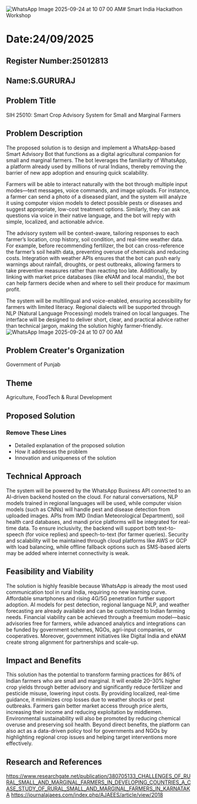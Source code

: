 ![WhatsApp Image 2025-09-24 at 10 07 00 AM](https://github.com/user-attachments/assets/5ccea4a7-d0ad-4939-a6eb-914713447137)# Smart India Hackathon Workshop
# Date:24/09/2025
## Register Number:25012813
## Name:S.GURURAJ
## Problem Title
SIH 25010: Smart Crop Advisory System for Small and Marginal Farmers
## Problem Description
The proposed solution is to design and implement a WhatsApp-based Smart Advisory Bot that functions as a digital agricultural companion for small and marginal farmers. The bot leverages the familiarity of WhatsApp, a platform already used by millions of rural Indians, thereby removing the barrier of new app adoption and ensuring quick scalability.

Farmers will be able to interact naturally with the bot through multiple input modes—text messages, voice commands, and image uploads. For instance, a farmer can send a photo of a diseased plant, and the system will analyze it using computer vision models to detect possible pests or diseases and suggest appropriate, low-cost treatment options. Similarly, they can ask questions via voice in their native language, and the bot will reply with simple, localized, and actionable advice.

The advisory system will be context-aware, tailoring responses to each farmer’s location, crop history, soil condition, and real-time weather data. For example, before recommending fertilizer, the bot can cross-reference the farmer’s soil health data, preventing overuse of chemicals and reducing costs. Integration with weather APIs ensures that the bot can push early warnings about rainfall, droughts, or pest outbreaks, allowing farmers to take preventive measures rather than reacting too late. Additionally, by linking with market price databases (like eNAM and local mandis), the bot can help farmers decide when and where to sell their produce for maximum profit.

The system will be multilingual and voice-enabled, ensuring accessibility for farmers with limited literacy. Regional dialects will be supported through NLP (Natural Language Processing) models trained on local languages. The interface will be designed to deliver short, clear, and practical advice rather than technical jargon, making the solution highly farmer-friendly.
![WhatsApp Image 2025-09-24 at 10 07 00 AM](https://github.com/user-attachments/assets/8b66c3a8-a0ce-4a39-922b-0708c6b3f8b6)


## Problem Creater's Organization
Government of Punjab

## Theme
Agriculture, FoodTech & Rural Development

## Proposed Solution
<h3>Remove These Lines</h3>
<ul><li>Detailed explanation of the proposed solution</li>
<li>How it addresses the problem</li>
<li>Innovation and uniqueness of the solution</li></ul>

## Technical Approach
The system will be powered by the WhatsApp Business API connected to an AI-driven backend hosted on the cloud. For natural conversations, NLP models trained in regional languages will be used, while computer vision models (such as CNNs) will handle pest and disease detection from uploaded images. APIs from IMD (Indian Meteorological Department), soil health card databases, and mandi price platforms will be integrated for real-time data. To ensure inclusivity, the backend will support both text-to-speech (for voice replies) and speech-to-text (for farmer queries). Security and scalability will be maintained through cloud platforms like AWS or GCP with load balancing, while offline fallback options such as SMS-based alerts may be added where internet connectivity is weak.

## Feasibility and Viability
The solution is highly feasible because WhatsApp is already the most used communication tool in rural India, requiring no new learning curve. Affordable smartphones and rising 4G/5G penetration further support adoption. AI models for pest detection, regional language NLP, and weather forecasting are already available and can be customized to Indian farming needs. Financial viability can be achieved through a freemium model—basic advisories free for farmers, while advanced analytics and integrations can be funded by government schemes, NGOs, agri-input companies, or cooperatives. Moreover, government initiatives like Digital India and eNAM create strong alignment for partnerships and scale-up.
## Impact and Benefits
This solution has the potential to transform farming practices for 86% of Indian farmers who are small and marginal. It will enable 20–30% higher crop yields through better advisory and significantly reduce fertilizer and pesticide misuse, lowering input costs. By providing localized, real-time guidance, it minimizes crop losses due to weather shocks or pest outbreaks. Farmers gain better market access through price alerts, increasing their income and reducing exploitation by middlemen. Environmental sustainability will also be promoted by reducing chemical overuse and preserving soil health. Beyond direct benefits, the platform can also act as a data-driven policy tool for governments and NGOs by highlighting regional crop issues and helping target interventions more effectively.

## Research and References
https://www.researchgate.net/publication/380705133_CHALLENGES_OF_RURAL_SMALL_AND_MARGINAL_FARMERS_IN_DEVELOPING_COUNTRIES_A_CASE_STUDY_OF_RURAL_SMALL_AND_MARGINAL_FARMERS_IN_KARNATAKA
https://journalajaees.com/index.php/AJAEES/article/view/2018
